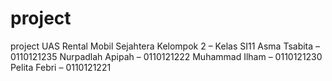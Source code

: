 # project
project UAS Rental Mobil Sejahtera
Kelompok 2 – Kelas SI11
Asma Tsabita – 0110121235
Nurpadlah Apipah – 0110121222
Muhammad Ilham – 0110121230
Pelita Febri – 0110121221
